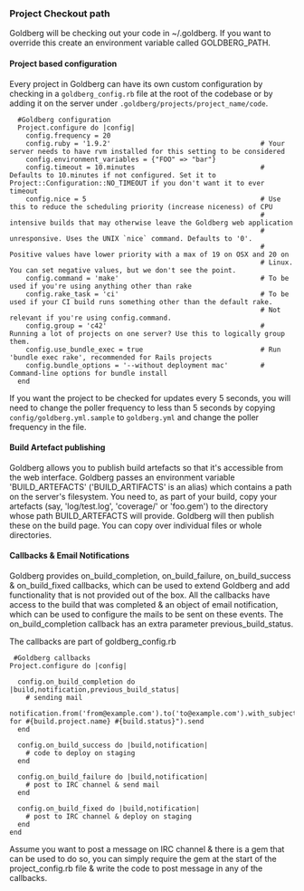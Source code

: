 ### Project Checkout path

Goldberg will be checking out your code in ~/.goldberg. If you want to override this create an environment variable called GOLDBERG\_PATH.

#### Project based configuration

Every project in Goldberg can have its own custom configuration by checking in a `goldberg_config.rb` file at the root of the codebase or by adding it on the server under `.goldberg/projects/project_name/code`.

      #Goldberg configuration
      Project.configure do |config|
        config.frequency = 20
        config.ruby = '1.9.2'                                     # Your server needs to have rvm installed for this setting to be considered
        config.environment_variables = {"FOO" => "bar"}
        config.timeout = 10.minutes                               # Defaults to 10.minutes if not configured. Set it to Project::Configuration::NO_TIMEOUT if you don't want it to ever timeout
        config.nice = 5                                           # Use this to reduce the scheduling priority (increase niceness) of CPU
                                                                  # intensive builds that may otherwise leave the Goldberg web application
                                                                  # unresponsive. Uses the UNIX `nice` command. Defaults to '0'.
                                                                  # Positive values have lower priority with a max of 19 on OSX and 20 on
                                                                  # Linux. You can set negative values, but we don't see the point.
        config.command = 'make'                                   # To be used if you're using anything other than rake
        config.rake_task = 'ci'                                   # To be used if your CI build runs something other than the default rake.
                                                                  # Not relevant if you're using config.command.
        config.group = 'c42'                                      # Running a lot of projects on one server? Use this to logically group them.
        config.use_bundle_exec = true                             # Run 'bundle exec rake', recommended for Rails projects
        config.bundle_options = '--without deployment mac'        # Command-line options for bundle install
      end

If you want the project to be checked for updates every 5 seconds, you will need to change the poller frequency to less than 5 seconds by copying `config/goldberg.yml.sample` to `goldberg.yml` and change the poller frequency in the file.

#### Build Artefact publishing

Goldberg allows you to publish build artefacts so that it's accessible from the web interface. Goldberg passes an environment variable 'BUILD_ARTEFACTS' ('BUILD_ARTIFACTS' is an alias) which contains a path on the server's filesystem. You need to, as part of your build, copy your artefacts (say, 'log/test.log', 'coverage/' or 'foo.gem') to the directory whose path BUILD_ARTEFACTS will provide. Goldberg will then publish these on the build page. You can copy over individual files or whole directories.

#### Callbacks & Email Notifications

Goldberg provides on_build_completion, on_build_failure, on_build_success & on_build_fixed callbacks, which can be used to extend Goldberg and add functionality that is not provided out of the box. All the callbacks have access to the build that was completed & an object of email notification, which can be used to configure the mails to be sent on these events. The on_build_completion callback has an extra parameter previous_build_status.

The callbacks are part of goldberg_config.rb

     #Goldberg callbacks
    Project.configure do |config|

      config.on_build_completion do |build,notification,previous_build_status|
        # sending mail
        notification.from('from@example.com').to('to@example.com').with_subject("build for #{build.project.name} #{build.status}").send
      end

      config.on_build_success do |build,notification|
        # code to deploy on staging
      end

      config.on_build_failure do |build,notification|
        # post to IRC channel & send mail
      end

      config.on_build_fixed do |build,notification|
        # post to IRC channel & deploy on staging
      end
    end

Assume you want to post a message on IRC channel & there is a gem that can be used to do so, you can simply require the gem at the start of the project_config.rb file & write the code to post message in any of the callbacks.


